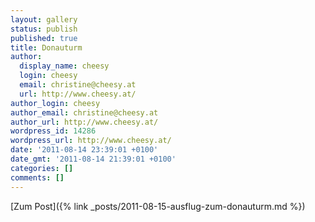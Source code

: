 ```yaml
---
layout: gallery
status: publish
published: true
title: Donauturm
author:
  display_name: cheesy
  login: cheesy
  email: christine@cheesy.at
  url: http://www.cheesy.at/
author_login: cheesy
author_email: christine@cheesy.at
author_url: http://www.cheesy.at/
wordpress_id: 14286
wordpress_url: http://www.cheesy.at/
date: '2011-08-14 23:39:01 +0100'
date_gmt: '2011-08-14 21:39:01 +0100'
categories: []
comments: []
---
```


[Zum Post]({% link _posts/2011-08-15-ausflug-zum-donauturm.md %})
<!--:-->
